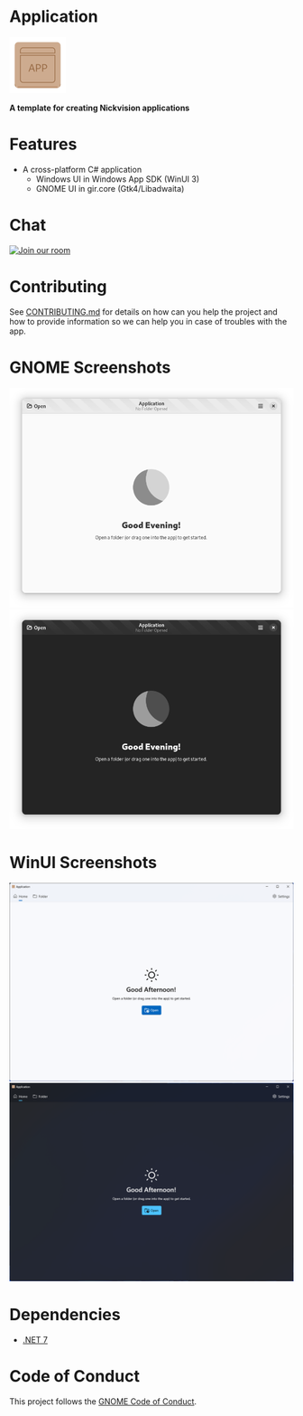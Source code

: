 # Application
<img src="NickvisionApplication.Shared/Resources/org.nickvision.application.png" width="100" height="100"/>

 **A template for creating Nickvision applications**

# Features
- A cross-platform C# application
  - Windows UI in Windows App SDK (WinUI 3)
  - GNOME UI in gir.core (Gtk4/Libadwaita)

# Chat
<a href='https://matrix.to/#/#nickvision:matrix.org'><img width='140' alt='Join our room' src='https://user-images.githubusercontent.com/17648453/196094077-c896527d-af6d-4b43-a5d8-e34a00ffd8f6.png'/></a>

# Contributing

See [CONTRIBUTING.md](CONTRIBUTING.md) for details on how can you help the project and how to provide information so we can help you in case of troubles with the app.

# GNOME Screenshots
![GNOMELight](NickvisionApplication.GNOME/Screenshots/Light.png)
![GNOMEDark](NickvisionApplication.GNOME/Screenshots/Dark.png)

# WinUI Screenshots
![WinUILight](NickvisionApplication.WinUI/Screenshots/Light.png)
![WinUIDark](NickvisionApplication.WinUI/Screenshots/Dark.png)

# Dependencies
- [.NET 7](https://dotnet.microsoft.com/en-us/)

# Code of Conduct

This project follows the [GNOME Code of Conduct](https://wiki.gnome.org/Foundation/CodeOfConduct).
